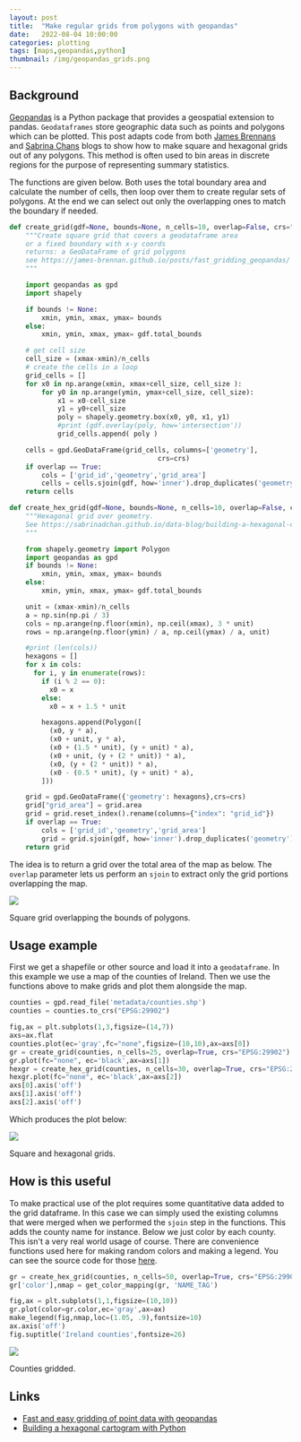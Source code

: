 ```yaml
---
layout: post
title:  "Make regular grids from polygons with geopandas"
date:   2022-08-04 10:00:00
categories: plotting
tags: [maps,geopandas,python]
thumbnail: /img/geopandas_grids.png
---
```


## Background

[Geopandas](https://geopandas.readthedocs.io/) is a Python package that provides a geospatial extension to pandas. `Geodataframes` store geographic data such as points and polygons which can be plotted. This post adapts code from both [James Brennans](https://james-brennan.github.io) and [Sabrina Chans](https://sabrinadchan.github.io/) blogs to show how to make square and hexagonal grids out of any polygons. This method is often used to bin areas in discrete regions for the purpose of representing summary statistics.

The functions are given below. Both uses the total boundary area and calculate the number of cells, then loop over them to create regular sets of polygons. At the end we can select out only the overlapping ones to match the boundary if needed.

```python
def create_grid(gdf=None, bounds=None, n_cells=10, overlap=False, crs="EPSG:29902"):
    """Create square grid that covers a geodataframe area
    or a fixed boundary with x-y coords
    returns: a GeoDataFrame of grid polygons
    see https://james-brennan.github.io/posts/fast_gridding_geopandas/
    """

    import geopandas as gpd
    import shapely

    if bounds != None:
        xmin, ymin, xmax, ymax= bounds
    else:
        xmin, ymin, xmax, ymax= gdf.total_bounds

    # get cell size
    cell_size = (xmax-xmin)/n_cells
    # create the cells in a loop
    grid_cells = []
    for x0 in np.arange(xmin, xmax+cell_size, cell_size ):
        for y0 in np.arange(ymin, ymax+cell_size, cell_size):
            x1 = x0-cell_size
            y1 = y0+cell_size
            poly = shapely.geometry.box(x0, y0, x1, y1)
            #print (gdf.overlay(poly, how='intersection'))
            grid_cells.append( poly )

    cells = gpd.GeoDataFrame(grid_cells, columns=['geometry'],
                                     crs=crs)
    if overlap == True:
        cols = ['grid_id','geometry','grid_area']
        cells = cells.sjoin(gdf, how='inner').drop_duplicates('geometry')
    return cells

def create_hex_grid(gdf=None, bounds=None, n_cells=10, overlap=False, crs="EPSG:29902"):
    """Hexagonal grid over geometry.
    See https://sabrinadchan.github.io/data-blog/building-a-hexagonal-cartogram.html
    """

    from shapely.geometry import Polygon
    import geopandas as gpd
    if bounds != None:
        xmin, ymin, xmax, ymax= bounds
    else:
        xmin, ymin, xmax, ymax= gdf.total_bounds

    unit = (xmax-xmin)/n_cells
    a = np.sin(np.pi / 3)
    cols = np.arange(np.floor(xmin), np.ceil(xmax), 3 * unit)
    rows = np.arange(np.floor(ymin) / a, np.ceil(ymax) / a, unit)

    #print (len(cols))
    hexagons = []
    for x in cols:
      for i, y in enumerate(rows):
        if (i % 2 == 0):
          x0 = x
        else:
          x0 = x + 1.5 * unit

        hexagons.append(Polygon([
          (x0, y * a),
          (x0 + unit, y * a),
          (x0 + (1.5 * unit), (y + unit) * a),
          (x0 + unit, (y + (2 * unit)) * a),
          (x0, (y + (2 * unit)) * a),
          (x0 - (0.5 * unit), (y + unit) * a),
        ]))

    grid = gpd.GeoDataFrame({'geometry': hexagons},crs=crs)
    grid["grid_area"] = grid.area
    grid = grid.reset_index().rename(columns={"index": "grid_id"})
    if overlap == True:
        cols = ['grid_id','geometry','grid_area']
        grid = grid.sjoin(gdf, how='inner').drop_duplicates('geometry')
    return grid
```

The idea is to return a grid over the total area of the map as below. The `overlap` parameter lets us perform an `sjoin` to extract only the grid portions overlapping the map.

<div style="width: auto;">
 <img class="small-scaled" src="/img/geopandas_grid.png">
   <p class="caption">Square grid overlapping the bounds of polygons.</p>
</div>

## Usage example

First we get a shapefile or other source and load it into a `geodataframe`. In this example we use a map of the counties of Ireland. Then we use the functions above to make grids and plot them alongside the map.

```python
counties = gpd.read_file('metadata/counties.shp')
counties = counties.to_crs("EPSG:29902")

fig,ax = plt.subplots(1,3,figsize=(14,7))
axs=ax.flat
counties.plot(ec='gray',fc="none",figsize=(10,10),ax=axs[0])
gr = create_grid(counties, n_cells=25, overlap=True, crs="EPSG:29902")
gr.plot(fc="none", ec='black',ax=axs[1])
hexgr = create_hex_grid(counties, n_cells=30, overlap=True, crs="EPSG:29902")
hexgr.plot(fc="none", ec='black',ax=axs[2])
axs[0].axis('off')
axs[1].axis('off')
axs[2].axis('off')
```

Which produces the plot below:

<div style="width: auto;">
 <img class="scaled" src="/img/geopandas_grid_types.png">
   <p class="caption">Square and hexagonal grids.</p>
</div>

## How is this useful

To make practical use of the plot requires some quantitative data added to the grid dataframe. In this case we can simply used the existing columns that were merged when we performed the `sjoin` step in the functions. This adds the county name for instance. Below we just color by each county. This isn't a very real world usage of course. There are convenience functions used here for making random colors and making a legend. You can see the source code for those [here](https://github.com/dmnfarrell/snipgenie/blob/master/snipgenie/plotting.py).

```python
gr = create_hex_grid(counties, n_cells=50, overlap=True, crs="EPSG:29902")
gr['color'],nmap = get_color_mapping(gr, 'NAME_TAG')   

fig,ax = plt.subplots(1,1,figsize=(10,10))
gr.plot(color=gr.color,ec='gray',ax=ax)
make_legend(fig,nmap,loc=(1.05, .9),fontsize=10)
ax.axis('off')
fig.suptitle('Ireland counties',fontsize=26)
```

<div style="width: auto;">
 <img class="scaled" src="/img/geopandas_grids_counties.png">
   <p class="caption">Counties gridded.</p>
</div>


## Links

* [Fast and easy gridding of point data with geopandas](https://james-brennan.github.io/posts/fast_gridding_geopandas/)
* [Building a hexagonal cartogram with Python](https://sabrinadchan.github.io/data-blog/building-a-hexagonal-cartogram.html)
